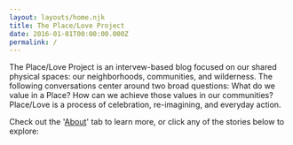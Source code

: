 ```yaml
---
layout: layouts/home.njk
title: The Place/Love Project
date: 2016-01-01T00:00:00.000Z
permalink: /
---
```

The Place/Love Project is an intervew-based blog focused on our shared physical spaces: our neighborhoods, communities, and wilderness. The following conversations center around two broad questions: What do we value in a Place? How can we achieve those values in our communities? Place/Love is a process of celebration, re-imagining, and everyday action.

Check out the '[About](https://placeloveproject.org/about/)' tab to learn more, or click any of the stories below to explore: